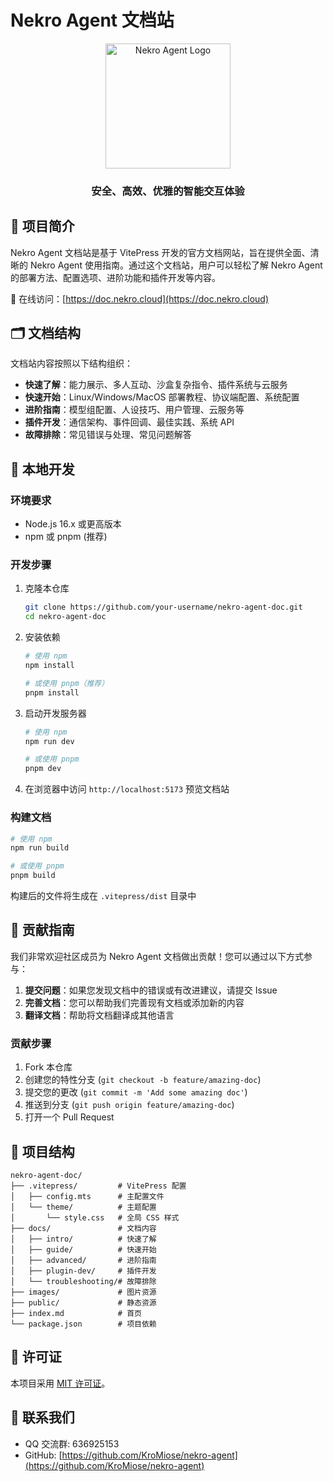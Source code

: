 # Nekro Agent 文档站

<div align="center">
  <img src="https://img.picui.cn/free/2025/03/10/67cec9bbb40cb.png" width="200" alt="Nekro Agent Logo">
  <h3>安全、高效、优雅的智能交互体验</h3>
</div>

## 📖 项目简介

Nekro Agent 文档站是基于 VitePress 开发的官方文档网站，旨在提供全面、清晰的 Nekro Agent 使用指南。通过这个文档站，用户可以轻松了解 Nekro Agent 的部署方法、配置选项、进阶功能和插件开发等内容。

🔗 在线访问：[https://doc.nekro.cloud](https://doc.nekro.cloud)

## 🗂️ 文档结构

文档站内容按照以下结构组织：

- **快速了解**：能力展示、多人互动、沙盒复杂指令、插件系统与云服务
- **快速开始**：Linux/Windows/MacOS 部署教程、协议端配置、系统配置
- **进阶指南**：模型组配置、人设技巧、用户管理、云服务等
- **插件开发**：通信架构、事件回调、最佳实践、系统 API
- **故障排除**：常见错误与处理、常见问题解答

## 🚀 本地开发

### 环境要求

- Node.js 16.x 或更高版本
- npm 或 pnpm (推荐)

### 开发步骤

1. 克隆本仓库
   ```bash
   git clone https://github.com/your-username/nekro-agent-doc.git
   cd nekro-agent-doc
   ```

2. 安装依赖
   ```bash
   # 使用 npm
   npm install
   
   # 或使用 pnpm（推荐）
   pnpm install
   ```

3. 启动开发服务器
   ```bash
   # 使用 npm
   npm run dev
   
   # 或使用 pnpm
   pnpm dev
   ```

4. 在浏览器中访问 `http://localhost:5173` 预览文档站

### 构建文档

```bash
# 使用 npm
npm run build

# 或使用 pnpm
pnpm build
```

构建后的文件将生成在 `.vitepress/dist` 目录中

## 📝 贡献指南

我们非常欢迎社区成员为 Nekro Agent 文档做出贡献！您可以通过以下方式参与：

1. **提交问题**：如果您发现文档中的错误或有改进建议，请提交 Issue
2. **完善文档**：您可以帮助我们完善现有文档或添加新的内容
3. **翻译文档**：帮助将文档翻译成其他语言

### 贡献步骤

1. Fork 本仓库
2. 创建您的特性分支 (`git checkout -b feature/amazing-doc`)
3. 提交您的更改 (`git commit -m 'Add some amazing doc'`)
4. 推送到分支 (`git push origin feature/amazing-doc`)
5. 打开一个 Pull Request

## 📁 项目结构

```
nekro-agent-doc/
├── .vitepress/         # VitePress 配置
│   ├── config.mts      # 主配置文件
│   └── theme/          # 主题配置
│       └── style.css   # 全局 CSS 样式
├── docs/               # 文档内容
│   ├── intro/          # 快速了解
│   ├── guide/          # 快速开始
│   ├── advanced/       # 进阶指南
│   ├── plugin-dev/     # 插件开发
│   └── troubleshooting/# 故障排除
├── images/             # 图片资源
├── public/             # 静态资源
├── index.md            # 首页
└── package.json        # 项目依赖
```

## 📄 许可证

本项目采用 [MIT 许可证](LICENSE)。

## 📱 联系我们

- QQ 交流群: 636925153
- GitHub: [https://github.com/KroMiose/nekro-agent](https://github.com/KroMiose/nekro-agent)


